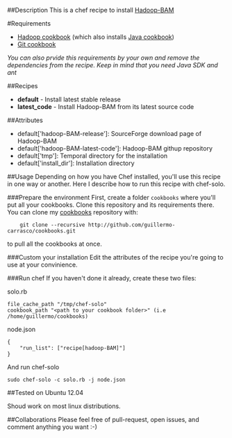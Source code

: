 ##Description
This is a chef recipe to install [Hadoop-BAM](http://sourceforge.net/projects/hadoop-bam/)

#Requirements
* [Hadoop cookbook](http://github.com/guillermo-carrasco/cloudera-hadoop) (which also installs
[Java cookbook](https://github.com/opscode-cookbooks/java))
* [Git cookbook](https://github.com/opscode-cookbooks/git)

_You can also prvide this requirements by your own and remove the dependencies
from the recipe. Keep in mind that you need Java SDK and ant_

##Recipes
* **default** - Install latest stable release
* **latest_code** - Install Hadoop-BAM from its latest source code

##Attributes
* default['hadoop-BAM-release']: SourceForge download page of Hadoop-BAM
* default['hadoop-BAM-latest-code']: Hadoop-BAM githup repository
* default['tmp']: Temporal directory for the installation
* default['install\_dir']: Installation directory


##Usage
Depending on how you have Chef installed, you'll use this recipe in one way or another. Here I describe
how to run this recipe with chef-solo.

###Prepare the environment
First, create a folder ```cookbooks``` where you'll put all your cookbooks. Clone this repository and its
requirements there. You can clone my [cookbooks](http://github.com/guillermo-carrasco/cookbooks.git) repository
with:

		git clone --recursive http://github.com/guillermo-carrasco/cookbooks.git

to pull all the cookbooks at once.

###Custom your installation
Edit the attributes of the recipe you're going to use at your convinience.

###Run chef
If you haven't done it already, create these two files:

solo.rb
```
file_cache_path "/tmp/chef-solo"
cookbook_path "<path to your cookbook folder>" (i.e /home/guillermo/cookbooks)
```
node.json
```
{
    "run_list": ["recipe[hadoop-BAM]"]
}
```

And run chef-solo
```
sudo chef-solo -c solo.rb -j node.json
```

##Tested on
Ubuntu 12.04

Shoud work on most linux distributions.

##Collaborations
Please feel free of pull-request, open issues, and comment anything you want :-)
